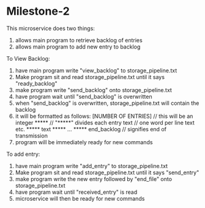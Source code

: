 # Milestone-2

This microservice does two things:
  1) allows main program to retrieve backlog of entries
  2) allows main program to add new entry to backlog

To View Backlog:
  1) have main program write "view_backlog" to storage_pipeline.txt
  2) Make program sit and read storage_pipeline.txt until it says "ready_backlog"
  3) make program write "send_backlog" onto storage_pipeline.txt
  4) have program wait until "send_backlog" is overwritten
  5) when "send_backlog" is overwritten, storage_pipeline.txt will contain the backlog
  6) it will be formatted as follows:
             [NUMBER OF ENTRIES]   // this will be an integer
             *****                 // "*****" divides each entry
             text                  // one word per line
             text
             etc.
             *****
             text
             *****
             ...
             *****
             end_backlog            // signifies end of transmission
  7) program will be immediately ready for new commands 


To add entry:
  1) have main program write "add_entry" to storage_pipeline.txt
  2) Make program sit and read storage_pipeline.txt until it says "send_entry"
  3) make program write the new entry followed by "end_file" onto storage_pipeline.txt
  5) have program wait until "received_entry" is read
  7) microservice will then be ready for new commands
     
